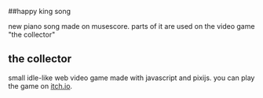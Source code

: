 ##happy king song

new piano song made on musescore.
parts of it are used on the video game "the collector"

## the collector

small idle-like web video game made with javascript and pixijs.
you can play the game on [itch.io](https://t0mkun.itch.io/the-collector).
